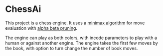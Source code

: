 # ChessAi

This project is a chess engine.
It uses a [minimax algorithm](https://en.wikipedia.org/wiki/Minimax) for move evaluation with [alpha beta pruning](https://en.wikipedia.org/wiki/Alpha%E2%80%93beta_pruning).

The engine can play as both colors, with incode parameters to play with a human or against another engine.
The engine takes the first few moves by the book, with option to turn change the number of book moves.
